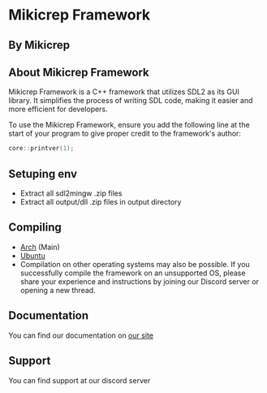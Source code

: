# Mikicrep Framework
## By Mikicrep

## About Mikicrep Framework

Mikicrep Framework is a C++ framework that utilizes SDL2 as its GUI library. It simplifies the process of writing SDL code, making it easier and more efficient for developers.

To use the Mikicrep Framework, ensure you add the following line at the start of your program to give proper credit to the framework's author:

```cpp
core::printver(1);
```

## Setuping env
- Extract all sdl2mingw .zip files
- Extract all output/dll .zip files in output directory

## Compiling
- [Arch](https://github.com/Mikicrepstudios/Mikicrep-Framework/blob/main/random/instructions/compileonarch.md) (Main)
- [Ubuntu](https://github.com/Mikicrepstudios/Mikicrep-Framework/blob/main/random/instructions/compileonubuntu.md)
- Compilation on other operating systems may also be possible. If you successfully compile the framework on an unsupported OS, please share your experience and instructions by joining our Discord server or opening a new thread.

## Documentation
You can find our documentation on [our site](https://miki.macakom.net/projects/docs/mf/index.html)

## Support
You can find support at our discord server